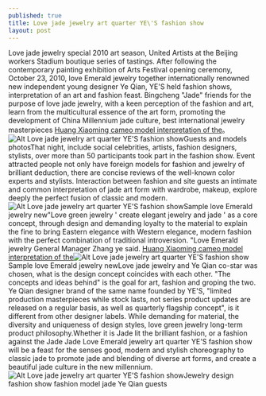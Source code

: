 ```yaml
---
published: true
title: Love jade jewelry art quarter YE\'S fashion show
layout: post
---
```

Love jade jewelry special 2010 art season, United Artists at the Beijing workers Stadium boutique series of tastings. After following the contemporary painting exhibition of Arts Festival opening ceremony, October 23, 2010, love Emerald jewelry together internationally renowned new independent young designer Ye Qian, YE\'S held fashion shows, interpretation of an art and fashion feast. Bingcheng \"Jade\" friends for the purpose of love jade jewelry, with a keen perception of the fashion and art, learn from the multicultural essence of the art form, promoting the development of China Millennium jade culture, best international jewelry masterpieces [Huang Xiaoming cameo model interpretation of the](http://www.faybag.com/2015/11/25/huang-xiaoming-cameo-model-interpretation-of-the-tough-new/)。![Alt Love jade jewelry art quarter YE\'S fashion show](https://c2.staticflickr.com/6/5703/22695821654_b9ea24a304.jpg)Guests and models photosThat night, include social celebrities, artists, fashion designers, stylists, over more than 50 participants took part in the fashion show. Event attracted people not only have foreign models for fashion and jewelry of brilliant deduction, there are concise reviews of the well-known color experts and stylists. Interaction between fashion and site guests an intimate and common interpretation of jade art form with wardrobe, makeup, explore deeply the perfect fusion of classic and modern.![Alt Love jade jewelry art quarter YE\'S fashion show](https://c1.staticflickr.com/1/632/23298073326_7ce94dac2d_z.jpg)Sample love Emerald jewelry new\"Love green jewelry \' create elegant jewelry and jade \' as a core concept, through design and demanding loyalty to the material to explain the fine to bring Eastern elegance with Western elegance, modern fashion with the perfect combination of traditional introversion. \"Love Emerald jewelry General Manager Zhang ye said. [Huang Xiaoming cameo model interpretation of the](http://www.faybag.com/2015/11/25/huang-xiaoming-cameo-model-interpretation-of-the-tough-new/)![Alt Love jade jewelry art quarter YE\'S fashion show](https://c1.staticflickr.com/1/720/23324179585_4e452a97f6_z.jpg)Sample love Emerald jewelry newLove jade jewelry and Ye Qian co-star was chosen, what is the design concept coincides with each other. \"The concepts and ideas behind\" is the goal for art, fashion and groping the two. Ye Qian designer brand of the same name founded by YE\'S, \"limited production masterpieces while stock lasts, not series product updates are released on a regular basis, as well as quarterly flagship concept\", is it different from other designer labels. While demanding for material, the diversity and uniqueness of design styles, love green jewelry long-term product philosophy.Whether it is Jade lit the brilliant fashion, or a fashion against the Jade Jade Love Emerald jewelry art quarter YE\'S fashion show will be a feast for the senses good, modern and stylish choreography to classic jade to promote jade and blending of diverse art forms, and create a beautiful jade culture in the new millennium. ![Alt Love jade jewelry art quarter YE\'S fashion show](https://c2.staticflickr.com/6/5697/23298088456_03380d7218_z.jpg)Jewelry design fashion show fashion model jade Ye Qian guests